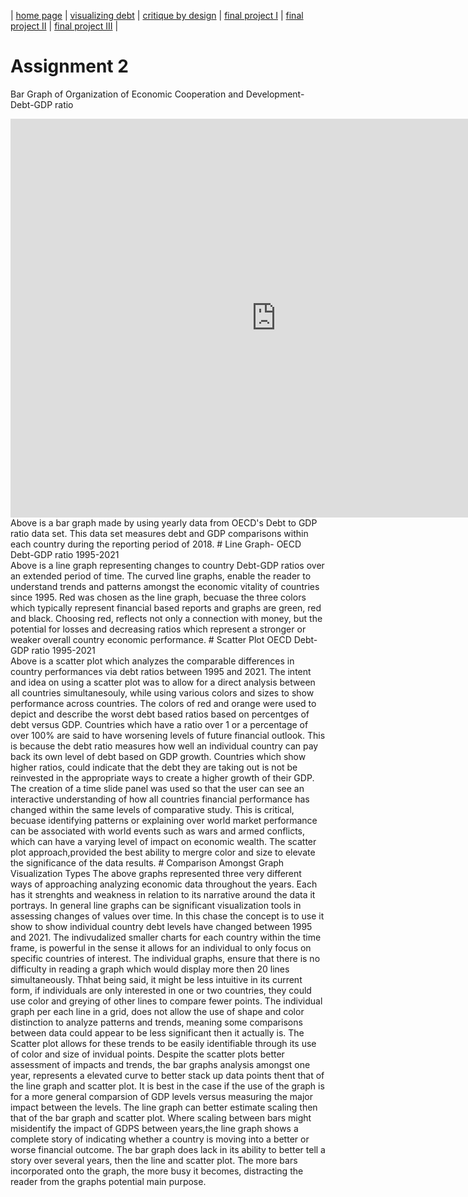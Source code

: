 | [home page](https://cmustudent.github.io/tswd-portfolio-templates/) | [visualizing debt](visualizing-government-debt) | [critique by design](critique-by-design) | [final project I](final-project-part-one) | [final project II](final-project-part-two) | [final project III](final-project-part-three) |

# Assignment 2 
Bar Graph of Organization of Economic Cooperation and Development- Debt-GDP ratio
<iframe src="https://data.oecd.org/chart/6Y49" width="850" height="638" style="border: 0" mozallowfullscreen="true" webkitallowfullscreen="true" allowfullscreen="true"><a href="https://data.oecd.org/chart/6Y49" target="_blank">OECD Chart: General government debt, Total, % of GDP, Annual, 2018</a></iframe>
Above is a bar graph made by using yearly data from OECD's Debt to GDP ratio data set. This data set measures debt and GDP comparisons within each country during the reporting period of 2018. 
# Line Graph- OECD Debt-GDP ratio 1995-2021
<div class="flourish-embed flourish-chart" data-src="visualisation/12596885"><script src="https://public.flourish.studio/resources/embed.js"></script></div>
Above is a line graph representing  changes to country Debt-GDP ratios over an extended period of time. The curved line graphs, enable the reader to understand trends and patterns amongst the economic vitality of countries since 1995.  Red was chosen as the line graph, becuase the three colors which typically represent financial based reports and graphs are green, red and black.  Choosing red, reflects not only a connection with money, but the potential for losses and decreasing ratios which represent a stronger or weaker overall country economic  performance. 
# Scatter Plot OECD Debt- GDP ratio 1995-2021
<div class="flourish-embed flourish-scatter" data-src="visualisation/12598206"><script src="https://public.flourish.studio/resources/embed.js"></script></div>
Above is a scatter plot which analyzes the comparable differences in country performances via debt ratios between 1995 and 2021. The intent and idea on using a scatter plot was to allow for a direct analysis between all countries simultanesouly, while using various colors and sizes to show performance across countries. The colors of red and orange were used to depict and describe the worst debt based ratios based on percentges of debt versus GDP. Countries which have a ratio over 1 or a percentage of over 100% are said to have worsening levels of future financial outlook. This is because the debt ratio measures how well an individual country can pay back its own level of debt based on GDP growth. Countries which show higher ratios, could indicate that the debt they are taking out is not be reinvested in the appropriate ways to create a higher growth of their GDP.  The creation of a time slide panel was used so that the user can see an interactive understanding of how all countries financial performance has changed within the same levels of comparative study. This is critical, becuase identifying patterns or explaining over world market performance can be associated with world events such as wars and armed conflicts, which can have a varying level of impact on economic wealth. The scatter plot approach,provided the best ability to mergre color and size to elevate the significance of the data results. 
# Comparison Amongst Graph Visualization Types
The above graphs represented three very different ways of approaching analyzing economic data throughout the years. Each has it strenghts and weakness in relation to  its  narrative around the data it portrays.  In general line graphs can be significant visualization tools in assessing changes of values over time. In this chase the concept is to use it show to show individual country debt levels have changed between 1995 and 2021. The indivudalized smaller charts for each country within the  time frame, is powerful in the sense it allows for an individual to only focus on specific countries of interest. The individual graphs, ensure that there is no difficulty in reading a graph which would display more then 20 lines simultaneously. Thhat being said, it might be less intuitive in its current form,  if individuals are only interested in one or two countries, they could use color and greying of other lines to compare fewer points.  The individual graph per each line in a grid, does not allow the use of shape and color distinction to analyze patterns and trends, meaning some comparisons between data could appear to be less significant then it actually is. The Scatter plot allows for these trends to be easily identifiable through its use of color and size of invidual points. 
Despite the scatter plots better assessment of impacts and trends, the bar graphs analysis amongst one year, represents a elevated curve to better stack up data points thent that of the line graph and scatter plot. It is best in the case if the use of the graph is for a more general comparsion of GDP levels versus measuring the major impact between the levels. The line graph can better estimate scaling then that of the bar graph and scatter plot.  Where scaling between bars might misidentify the impact of GDPS between years,the line graph shows a complete story of indicating whether a country is moving into a better or worse financial outcome. The bar graph does lack in its ability to better tell a story over several years, then the line and scatter plot. The more bars incorporated onto the graph, the more busy it becomes, distracting the reader from the graphs potential main purpose. 
